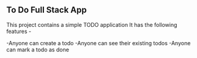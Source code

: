 ## To Do Full Stack App

This project contains a simple TODO application It has the following features -

-Anyone can create a todo
-Anyone can see their existing todos
-Anyone can mark a todo as done
